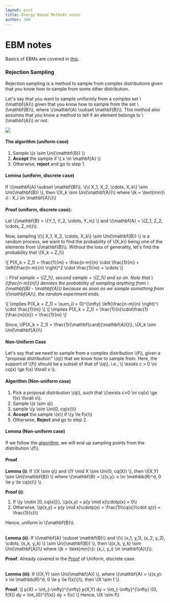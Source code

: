 ```yaml
---
layout: post
title: Energy Based Methods notes
author: 308
---
```


# EBM notes
Basics of EBMs are covered in [this](EBMs.pdf). 

### Rejection Sampling
Rejection sampling is a method to sample from complex distributions given that you know how to sample from some other distribution. 

Let's say that you want to sample uniformly from a complex set \\(\mathbf{A}\\) given that you know how to sample from the set  \\(\mathbf{B}\\), where \\(\mathbf{A} \subset \mathbf{B}\\). This method also assumes that you know a method to tell if an element belongs to \\(\mathbf{A}\\) or not.

![](https://i.imgur.com/FOGcQRV.png)

#### The algorithm (uniform case)
1. Sample \\(x \sim Uni(\mathbf{B}) \\)
2. **Accept** the sample if \\( x \in \mathbf{A} \\)
3.  Otherwise, **reject** and go to step 1. 

#### Lemma (uniform, discrete case)
If \\(\mathbf{A} \subset \mathbf{B}\\), \\(\\{ X_1, X_2, \cdots, X_k\\} \sim Uni(\mathbf{B}) \\), then \\(X_k \sim Uni(\mathbf{A})\\) where \\(k = \text{min}\\{i : X_i \in \mathbf{A}\\}\\)

#### Proof (uniform, discrete case):
Let \\(\mathbf{B} = \\{Y_1, Y_2, \cdots, Y_n\\} \\) and \\(\mathbf{A} = \\{Z_1, Z_2, \cdots, Z_m\\}\\).

Now, sampling \\(\\{ X_1, X_2, \cdots, X_k\\} \sim Uni(\mathbf{B}) \\) is a random process, we want to find the probability of \\(X_k\\) being one of the elements from \\(\mathbf{B}\\). Without the loss of generality, let's find the probability that \\(X_k = Z_1\\)

\\[
    P(X_k = Z_1) = \frac{1}{m} + \frac{n-m}{n} \cdot \frac{1}{m} + \left(\frac{n-m}{n} \right)^2  \cdot \frac{1}{m} + \cdots 
\\]

:: *First sample = \\(Z_1\\), second sample = \\(Z_1\\) and so on. Note that \\(\frac{n-m}{n}\\) denotes the probability of sampling anything from \\(\mathbf{B} - \mathbf{A}\\) because as soon as we sample something from \\(\mathbf{A}\\), the random experiment ends.*

\\[
    \implies P(X_k = Z_1) = \sum_{i = 0}^{\infty} \left(\frac{n-m}{n} \right)^i  \cdot \frac{1}{m}
\\]
\\[
    \implies P(X_k = Z_1) = \frac{1}{n}\cdot\frac{1}{\frac{m}{n}} = \frac{1}{m}
\\]

Since, \\(P(X_k = Z_1) = \frac{1}{\mathbf{card}(\mathbf{A})}\\), \\(X_k \sim Uni(\mathbf{A})\\)


#### Non-Uniform Case

Let's say that we need to sample from a complex distribution \\(f\\), given a "proposal distribution" \\(q\\) that we know how to sample from. Here, the support of \\(f\\) should be a subset of that of \\(q\\), i.e., \\( \exists c > 0 \ni cq(x) \ge f(x) \forall x \\).

#### Algorithm (Non-uniform case)
1. Pick a proposal distribution \\(q\\), such that \\(\exists c>0 \ni cq(x) \ge f(x) \forall x\\).
2. Sample \\(x \sim q\\)
3. sample \\(y \sim Uni(0, cq(x))\\)
4. **Accept** the sample \\(x\\) if \\(y \le f(x)\\)
5. Otherwise, **Reject** and go to step 2.

#### Lemma (Non-uniform case)
If we follow the [algorithm](#algorithm-non-uniform-case), we will end up sampling points from the distribution \\(f\\).

#### Proof

**Lemma (i)**: If \\(X \sim q\\) and \\(Y \mid X \sim Uni(0, cq(X)) \\), then \\((X,Y) \sim Uni(\mathbf{B}) \\) where \\(\mathbf{B} = \\{(x,y): x \in \mathbb{R}^d, 0 \le y \le cq(x)\\} \\).

**Proof (i)**:
1. If \\(y \notin [0, cq(x)]\\), \\(p(x,y) = p(y \mid x)\cdotp(x) = 0\\)
2. Otherwise, \\(p(x,y) = p(y \mid x)\cdotp(x) = \frac{1}{cq(x)}\cdot q(x) = \frac{1}{c}\\)

Hence, uniform in \\(\mathbf{B}\\).

\
**Lemma (ii)**: If \\(\mathbf{A} \subset \mathbf{B}\\) and \\(\\{ (x_1, y_1), (x_2, y_2), \cdots, (x_k, y_k) \\} \sim Uni(\mathbf{B}) \\), then \\((x_k, y_k) \sim Uni(\mathbf{A})\\) where \\(k = \text{min}\\{i: (x_i, y_i) \in \mathbf{A}\\}\\).

**Proof**: 
Already covered in the [Proof](#proof-uniform-discrete-case) of Uniform, discrete case.

\
**Lemma (iii)**: If \\((X,Y) \sim Uni(\mathbf{A}) \\), where \\(\mathbf{A} = \\{(x,y): x \in \mathbb{R}^d, 0 \le y \le f(x)\\}\\), then \\(X \sim f \\).

**Proof**:
\\[
    p(X) = \int_{-\infty}^{\infty} p(X,Y) dy = \int_{-\infty}^{\infty} I(0, f(X)) dy = \int_{0}^{f(x)} dy = f(x)
\\]
Hence, \\(X \sim f\\)
